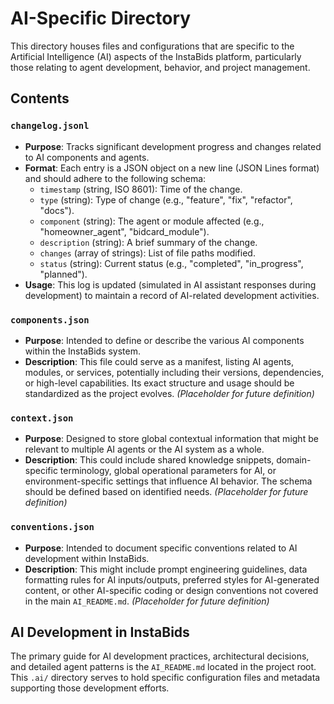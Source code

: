 # AI-Specific Directory

This directory houses files and configurations that are specific to the Artificial Intelligence (AI) aspects of the InstaBids platform, particularly those relating to agent development, behavior, and project management.

## Contents

### `changelog.jsonl`

*   **Purpose**: Tracks significant development progress and changes related to AI components and agents.
*   **Format**: Each entry is a JSON object on a new line (JSON Lines format) and should adhere to the following schema:
    *   `timestamp` (string, ISO 8601): Time of the change.
    *   `type` (string): Type of change (e.g., "feature", "fix", "refactor", "docs").
    *   `component` (string): The agent or module affected (e.g., "homeowner_agent", "bidcard_module").
    *   `description` (string): A brief summary of the change.
    *   `changes` (array of strings): List of file paths modified.
    *   `status` (string): Current status (e.g., "completed", "in_progress", "planned").
*   **Usage**: This log is updated (simulated in AI assistant responses during development) to maintain a record of AI-related development activities.

### `components.json`

*   **Purpose**: Intended to define or describe the various AI components within the InstaBids system.
*   **Description**: This file could serve as a manifest, listing AI agents, modules, or services, potentially including their versions, dependencies, or high-level capabilities. Its exact structure and usage should be standardized as the project evolves. *(Placeholder for future definition)*

### `context.json`

*   **Purpose**: Designed to store global contextual information that might be relevant to multiple AI agents or the AI system as a whole.
*   **Description**: This could include shared knowledge snippets, domain-specific terminology, global operational parameters for AI, or environment-specific settings that influence AI behavior. The schema should be defined based on identified needs. *(Placeholder for future definition)*

### `conventions.json`

*   **Purpose**: Intended to document specific conventions related to AI development within InstaBids.
*   **Description**: This might include prompt engineering guidelines, data formatting rules for AI inputs/outputs, preferred styles for AI-generated content, or other AI-specific coding or design conventions not covered in the main `AI_README.md`. *(Placeholder for future definition)*

## AI Development in InstaBids

The primary guide for AI development practices, architectural decisions, and detailed agent patterns is the `AI_README.md` located in the project root. This `.ai/` directory serves to hold specific configuration files and metadata supporting those development efforts.
